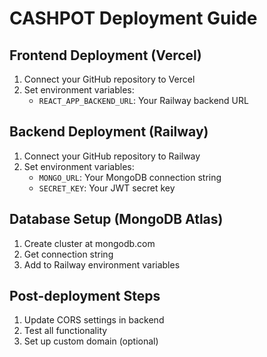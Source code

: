 # CASHPOT Deployment Guide

## Frontend Deployment (Vercel)
1. Connect your GitHub repository to Vercel
2. Set environment variables:
   - `REACT_APP_BACKEND_URL`: Your Railway backend URL

## Backend Deployment (Railway)
1. Connect your GitHub repository to Railway
2. Set environment variables:
   - `MONGO_URL`: Your MongoDB connection string
   - `SECRET_KEY`: Your JWT secret key

## Database Setup (MongoDB Atlas)
1. Create cluster at mongodb.com
2. Get connection string
3. Add to Railway environment variables

## Post-deployment Steps
1. Update CORS settings in backend
2. Test all functionality
3. Set up custom domain (optional)